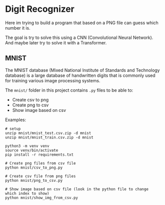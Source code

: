# Digit Recognizer

Here im trying to build a program that based on a PNG file can guess which number it is.

The goal is try to solve this using a CNN (Convolutional Neural Network). And maybe later
try to solve it with a Transformer.

## MNIST

The MNIST database (Mixed National Institute of Standards and Technology database)
is a large database of handwritten digits that is commonly used for training various
image processing systems.

The `mnist/` folder in this project contains `.py` files to be able to:

- Create csv to png
- Create png to csv
- Show image based on csv

Examples:

```shell
# setup
unzip mnist/mnist_test.csv.zip -d mnist
unzip mnist/mnist_train.csv.zip -d mnist

python3 -m venv venv
source venv/bin/activate
pip install -r requirements.txt

# Create png files from csv file
python mnist/csv_to_png.py

# Create csv file from png files
python mnist/png_to_csv.py

# Show image based on csv file (look in the python file to change which index to show)
python mnist/show_img_from_csv.py
```
